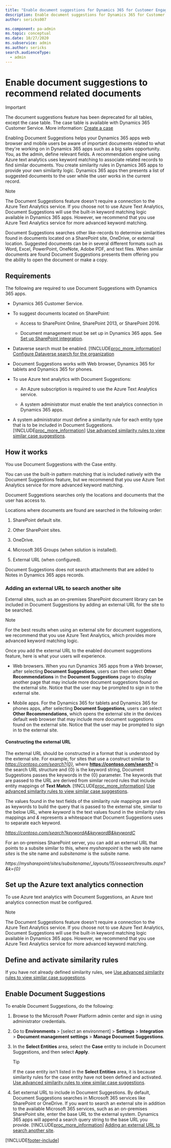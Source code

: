 ```yaml
---
title: "Enable document suggestions for Dynamics 365 for Customer Engagement apps | MicrosoftDocs"
description: Enable document suggestions for Dynamics 365 for Customer Engagement apps
author: sericks007

ms.component: pa-admin
ms.topic: conceptual
ms.date: 10/27/2020
ms.subservice: admin
ms.author: sericks 
search.audienceType: 
  - admin
---
```

# Enable document suggestions to recommend related documents

> [!IMPORTANT]
> The document suggestions feature has been deprecated for all tables, except the case table. The case table is available with Dynamics 365 Customer Service. More information: [Create a case](/dynamics365/customer-service/customer-service-hub-user-guide-create-a-case)

Enabling Document Suggestions helps your Dynamics 365 apps web browser and mobile users be aware of important documents related to what they're working on in Dynamics 365 apps such as a big sales opportunity. You, as the admin, define relevant fields. A recommendation engine using Azure text analytics uses keyword matching to associate related records to find similar documents. You create similarity rules in Dynamics 365 apps to provide your own similarity logic. Dynamics 365 apps then presents a list of suggested documents to the user while the user works in the current record.  
  
> [!NOTE]
>  The Document Suggestions feature doesn't require a connection to the Azure Text Analytics service. If you choose not to use Azure Text Analytics, Document Suggestions will use the built-in keyword matching  logic available in Dynamics 365 apps. However, we recommend that you use Azure Text Analytics service for more advanced keyword matching.  
  
 Document Suggestions searches other like-records to determine similarities found in documents located on a SharePoint site, OneDrive, or external location. Suggested documents can be in several different formats such as Word, Excel, PowerPoint, OneNote, Adobe PDF, and text files. When similar documents are found Document Suggestions presents them offering  you  the ability to open the document or make a copy.  
  
## Requirements  
 The following are required to use Document Suggestions with Dynamics 365 apps.  
  
- Dynamics 365 Customer Service.
  
- To suggest documents located on SharePoint:  
  
  - Access to SharePoint Online, SharePoint 2013, or SharePoint 2016.  
  
  - Document management must be set up in Dynamics 365 apps. See [Set up SharePoint integration](set-up-sharepoint-integration.md).  
  
- Dataverse search must be enabled. [!INCLUDE[proc_more_information](../includes/proc-more-information.md)] [Configure Dataverse search for the organization](../admin/configure-relevance-search-organization.md)  
  
- Document Suggestions works with Web browser, Dynamics 365 for tablets and Dynamics 365 for phones.  
  
- To use Azure text analytics with Document Suggestions:  
  
  - An Azure subscription is required to use the Azure Text Analytics service.  
  
  - A system administrator must enable the text analytics connection in Dynamics 365 apps. 
  
- A system administrator must define a similarity rule for each entity type that is to be included in Document Suggestions. [!INCLUDE[proc_more_information](../includes/proc-more-information.md)] [Use advanced similarity rules to view similar case suggestions](/dynamics365/customer-service/suggest-similar-cases-for-a-case).
  
## How it works  
 You use Document Suggestions with the Case entity.  
  
 You can use the built-in pattern matching that is included natively with the Document Suggestions feature, but we recommend that you use Azure Text Analytics service for more advanced keyword matching.  
  
 Document Suggestions searches only the locations and documents that the user has access to.  
  
 Locations where documents are found are searched in the following order:  
  
1. SharePoint default site.  
  
2. Other SharePoint sites.  
  
3. OneDrive.
  
4. Microsoft 365 Groups (when solution is installed).  
  
5. External URL (when configured).  
  
Document Suggestions does not search attachments that are added to Notes in Dynamics 365 apps records.  
  
### Adding an external URL to search another site  
External sites, such as an on-premises SharePoint document library can be included in Document Suggestions by adding an external URL for the site to be searched.  
  
> [!NOTE]
> For the best results when using an external site for document suggestions, we recommend that you use Azure Text Analytics, which provides more advanced keyword matching logic. 
  
 Once you add the external URL to the enabled document suggestions feature, here is what your users will experience.  
  
- Web browsers. When you run Dynamics 365 apps from a Web browser, after selecting **Document Suggestions**, users can then select **Other Recommendations** in the **Document Suggestions** page to display another page that may include more document suggestions found on the external site. Notice that the user may be prompted to sign in to the external site.  
  
- Mobile apps. For the Dynamics 365 for tablets and Dynamics 365 for phones apps, after selecting **Document Suggestions**, users can select **Other Recommendations**, which opens the external site in the devices default web browser that may include more document suggestions found on the external site. Notice that the user may be prompted to sign in to the external site.  
  
#### Constructing the external URL  
 The external URL should be constructed in a format that is understood by the external site. For example, for sites that use a construct similar to <em>https://contoso.com/search?{0}</em>, where **<https://contoso.com/search?>** is the search URL structure and {0} is the keyword string, Document Suggestions passes the keywords in the {0} parameter. The keywords that are passed to the URL are derived from similar record rules that include entity mappings of **Text Match**. [!INCLUDE[proc_more_information](../includes/proc-more-information.md)] [Use advanced similarity rules to view similar case suggestions](/dynamics365/customer-service/suggest-similar-cases-for-a-case).
  
 The values found in the text fields of the similarity rule mappings are used as keywords to build the query that is passed to the external site, similar to the below URL, where *keyword* is the text values found in the similarity rules mappings and *&* represents a whitespace that Document Suggestions uses to separate each keyword.  
  
 *https://contoso.com/search?keywordA&keywordB&keywordC*  
  
 For an on-premises SharePoint server, you can add an external URL that points to a subsite similar to this, where *mysharepoint* is the web site name *sites* is the site name and *subsitename* is the subsite name.  
  
 <em>https://mysharepoint/sites/subsitename/_layouts/15/osssearchresults.aspx?&k={0}</em>  
  
## Set up the Azure text analytics connection  
 To use Azure text analytics with Document Suggestions, an Azure text analytics connection must be configured.   
  
> [!NOTE]
> The Document Suggestions feature doesn't require a connection to the Azure Text Analytics service. If you choose not to use Azure Text Analytics, Document Suggestions will use the built-in keyword matching  logic available in Dynamics 365 apps. However, we recommend that you use Azure Text Analytics service for more advanced keyword matching.  
  
## Define and activate similarity rules  
 If you have not already defined similarity rules, see [Use advanced similarity rules to view similar case suggestions](/dynamics365/customer-service/suggest-similar-cases-for-a-case).

## Enable Document Suggestions  
 To enable Document Suggestions, do the following:  
  
1. Browse to the Microsoft Power Platform admin center and sign in using administrator credentials.
  
2. Go to **Environments** > [select an environment] > **Settings** > **Integration** > **Document management settings** > **Manage Document Suggestions**.
  
3. In the **Select Entities** area, select the **Case** entity to include in Document Suggestions, and then select **Apply**.  
  
   > [!TIP]
   > If the case entity isn't listed in the **Select Entities** area, it is because similarity rules for the case entity have not been defined and activated.  [Use advanced similarity rules to view similar case suggestions](/dynamics365/customer-service/suggest-similar-cases-for-a-case).
  
4. Set external URL to include in Document Suggestions. By default, Document Suggestions searches in Microsoft 365 services like SharePoint or OneDrive. If you want to search  an external site in addition to the available Microsoft 365 services, such as an on-premises SharePoint site, enter the base URL to the external system. Dynamics 365 apps will append a search query string to the base URL you provide. [!INCLUDE[proc_more_information](../includes/proc-more-information.md)] [Adding an external URL to search another site](#adding-an-external-url-to-search-another-site).


[!INCLUDE[footer-include](../includes/footer-banner.md)]
